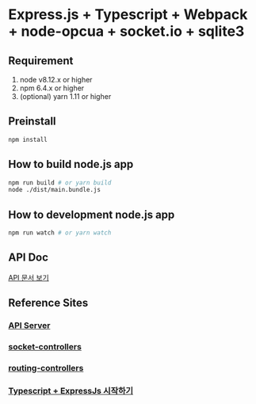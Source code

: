 # Express.js + Typescript + Webpack + node-opcua + socket.io + sqlite3

## Requirement

1. node v8.12.x or higher
2. npm 6.4.x or higher
3. (optional) yarn 1.11 or higher

## Preinstall

```bash
npm install
```

## How to build node.js app

```bash
npm run build # or yarn build
node ./dist/main.bundle.js
```

## How to development node.js app

```bash
npm run watch # or yarn watch
```

## API Doc
[API 문서 보기](./docs/api/index.html)

## Reference Sites

### [API Server](https://github.com/xmlking/hub/tree/master/server)

### [socket-controllers](https://github.com/typestack/socket-controllers)

### [routing-controllers](https://github.com/typestack/routing-controllers)

### [Typescript + ExpressJs 시작하기](https://mayajuni.github.io/2016/06/30/typescript-express/)
